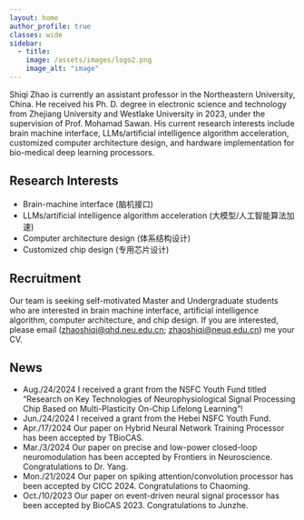 ```yaml
---
layout: home  
author_profile: true
classes: wide
sidebar:
  - title: 
    image: /assets/images/logo2.png
    image_alt: "image"
---
```




Shiqi Zhao is currently an assistant professor in the Northeastern University, China. He received his Ph. D. degree in electronic science and technology from Zhejiang University and Westlake University in 2023, under the supervision of Prof. Mohamad Sawan. His current research interests include brain machine interface, LLMs/artificial intelligence algorithm acceleration, customized computer architecture design, and hardware implementation for bio-medical deep learning processors.

## Research Interests

- Brain-machine interface (脑机接口)
- LLMs/artificial intelligence algorithm acceleration (大模型/人工智能算法加速)
- Computer architecture design (体系结构设计)
- Customized chip design (专用芯片设计)

## Recruitment

Our team is seeking self-motivated Master and Undergraduate students who are interested in brain machine interface, artificial intelligence algorithm, computer architecture, and chip design. If you are interested, please email (zhaoshiqi@qhd.neu.edu.cn; zhaoshiqi@neuq.edu.cn) me your CV.

## News

- Aug./24/2024 I received a grant from the NSFC Youth Fund titled “Research on Key Technologies of Neurophysiological Signal Processing Chip Based on Multi-Plasticity On-Chip Lifelong Learning”!
- Jun./24/2024 I received a grant from the Hebei NSFC Youth Fund.
- Apr./17/2024 Our paper on Hybrid Neural Network Training Processor has been accepted by TBioCAS.
- Mar./3/2024 Our paper on precise and low-power closed-loop neuromodulation has been accepted by Frontiers in Neuroscience. Congratulations to Dr. Yang.
- Mon./21/2024 Our paper on spiking attention/convolution processor has been accepted by CICC 2024. Congratulations to Chaoming.
- Oct./10/2023 Our paper on event-driven neural signal processor has been accepted by BioCAS 2023. Congratulations to Junzhe.




